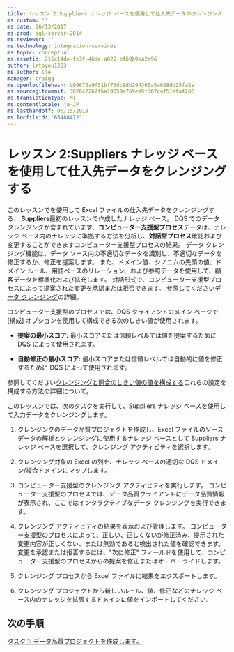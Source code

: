 ```yaml
---
title: レッスン 2:Suppliers ナレッジ ベースを使用して仕入先データのクレンジング |Microsoft Docs
ms.custom: ''
ms.date: 06/13/2017
ms.prod: sql-server-2014
ms.reviewer: ''
ms.technology: integration-services
ms.topic: conceptual
ms.assetid: 215c14de-fc3f-46de-a022-bf69b9ea2a96
author: lrtoyou1223
ms.author: lle
manager: craigg
ms.openlocfilehash: b99676a9f51bf76dc9db294365a5a628dd25fa2e
ms.sourcegitcommit: 3026c22b7fba19059a769ea5f367c4f51efaf286
ms.translationtype: MT
ms.contentlocale: ja-JP
ms.lasthandoff: 06/15/2019
ms.locfileid: "65488472"
---
```

# <a name="lesson-2-cleansing-supplier-data-using-the-suppliers-knowledge-base"></a>レッスン 2:Suppliers ナレッジ ベースを使用して仕入先データをクレンジングする
  このレッスンでを使用して Excel ファイルの仕入先データをクレンジングする、 **Suppliers**最初のレッスンで作成したナレッジ ベース。 DQS でのデータ クレンジングが含まれています、**コンピューター支援型プロセス**データは、ナレッジ ベース内のナレッジに準拠する方法を分析し、**対話型プロセス**確認および変更することができますコンピューター支援型プロセスの結果。 データ クレンジング機能は、データ ソース内の不適切なデータを識別し、不適切なデータを修正するか、修正を提案します。 また、ドメイン値、シノニムの先頭の値、ドメイン ルール、用語ベースのリレーション、および参照データを使用して、顧客データを標準化および拡充します。 対話形式で、コンピューター支援型プロセスによって提案された変更を承認または拒否できます。 参照してください[データ クレンジング](https://msdn.microsoft.com/library/gg524800.aspx)の詳細。  
  
 コンピューター支援型のプロセスでは、DQS クライアントのメイン ページで [構成] オプションを使用して構成できる次のしきい値が使用されます。  
  
-   **提案の最小スコア:** 最小スコアまたは信頼レベルでは値を提案するために DQS によって使用されます。  
  
-   **自動修正の最小スコア:** 最小スコアまたは信頼レベルでは自動的に値を修正するために DQS によって使用されます。  
  
 参照してください[クレンジングと照合のしきい値の値を構成する](https://msdn.microsoft.com/library/hh510415.aspx)これらの設定を構成する方法の詳細について。  
  
 このレッスンでは、次のタスクを実行して、Suppliers ナレッジ ベースを使用して入力データをクレンジングします。  
  
1.  クレンジングのデータ品質プロジェクトを作成し、Excel ファイルのソース データの解析とクレンジングに使用するナレッジ ベースとして Suppliers ナレッジ ベースを選択して、クレンジング アクティビティを選択します。  
  
2.  クレンジング対象の Excel の列を、ナレッジ ベースの適切な DQS ドメイン/複合ドメインにマップします。  
  
3.  コンピューター支援型のクレンジング アクティビティを実行します。 コンピューター支援型のプロセスでは、データ品質クライアントにデータ品質情報が表示され、ここではインタラクティブなデータ クレンジングを実行できます。  
  
4.  クレンジング アクティビティの結果を表示および管理します。 コンピューター支援型のプロセスによって、正しい、正しくないが修正済み、提示された変更内容が正しくない、または無効であると検出された値を確認できます。 変更を承認または拒否するには、"次に修正" フィールドを使用して、コンピューター支援型のプロセスからの提案を修正またはオーバーライドします。  
  
5.  クレンジング プロセスから Excel ファイルに結果をエクスポートします。  
  
6.  クレンジング プロジェクトから新しいルール、値、修正などのナレッジ ベース内のナレッジを拡張するドメインに値をインポートしてください.  
  
## <a name="next-step"></a>次の手順  
 [タスク 1: データ品質プロジェクトを作成します。](../../2014/tutorials/task-1-creating-a-data-quality-project.md)  
  
  
